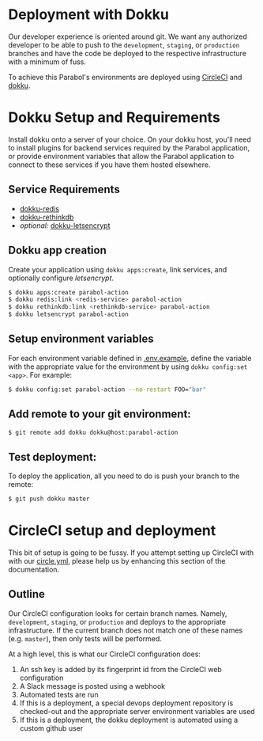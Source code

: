 # Deployment with Dokku

Our developer experience is oriented around git. We want any
authorized developer to be able to push to the `development`,
`staging`, or `production` branches and have the code be deployed
to the respective infrastructure with a minimum of fuss.

To achieve this Parabol's environments are
deployed using [CircleCI](https://circleci.com) and
[dokku](https://github.com/dokku/dokku).

# Dokku Setup and Requirements

Install dokku onto a server of your choice. On your dokku host,
you'll need to install plugins for backend services required by
the Parabol application, or provide environment variables that
allow the Parabol application to connect to these services if you
have them hosted elsewhere.

## Service Requirements

   * [dokku-redis](https://github.com/dokku/dokku-redis)
   * [dokku-rethinkdb](https://github.com/dokku/dokku-rethinkdb)
   * *optional:* [dokku-letsencrypt](https://github.com/dokku/dokku-letsencrypt)

## Dokku app creation

Create your application using `dokku apps:create`, link services, and
optionally configure _letsencrypt_.

```sh
$ dokku apps:create parabol-action
$ dokku redis:link <redis-service> parabol-action
$ dokku rethinkdb:link <rethinkdb-service> parabol-action
$ dokku letsencrypt parabol-action
```

## Setup environment variables

For each environment variable defined in [.env.example](../.env.example),
define the variable with the appropriate value for the environment by
using `dokku config:set <app>`. For example:

```sh
$ dokku config:set parabol-action --no-restart FOO="bar"
```

## Add remote to your git environment:

```sh
$ git remote add dokku dokku@host:parabol-action
```

## Test deployment:

To deploy the application, all you need to do is push your
branch to the remote:

```sh
$ git push dokku master
```

# CircleCI setup and deployment

This bit of setup is going to be fussy. If you attempt setting up
CircleCI with with our [circle.yml](../circle.yml), please help us
by enhancing this section of the documentation.

## Outline

Our CircleCI configuration looks for certain branch names. Namely,
`development`, `staging`, or `production` and deploys to the
appropriate infrastructure. If the current branch does not match
one of these names (e.g. `master`), then only tests will be
performed.

At a high level, this is what our CircleCI configuration does:

1. An ssh key is added by its fingerprint id from the CircleCI web configuration
2. A Slack message is posted using a webhook
3. Automated tests are run
4. If this is a deployment, a special devops deployment repository is checked-out and the appropriate server environment variables are used
5. If this is a deployment, the dokku deployment is automated using
a custom github user
